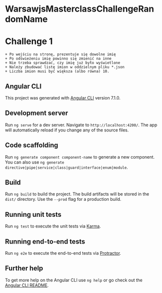 # WarsawjsMasterclassChallengeRandomName

# Challenge 1

    + Po wejściu na stronę, prezentuje się dowolne imię
    + Po odświeżeniu imię powinno się zmienić na inne
    + Nie trzeba sprawdzać, czy imię już było wyświetlone
    + Należy zbudować listę imion w oddzielnym pliku *.json
    + Liczba imion musi być większa (albo równa) 10.


## Angular CLI

This project was generated with [Angular CLI](https://github.com/angular/angular-cli) version 7.1.0.

## Development server

Run `ng serve` for a dev server. Navigate to `http://localhost:4200/`. The app will automatically reload if you change any of the source files.

## Code scaffolding

Run `ng generate component component-name` to generate a new component. You can also use `ng generate directive|pipe|service|class|guard|interface|enum|module`.

## Build

Run `ng build` to build the project. The build artifacts will be stored in the `dist/` directory. Use the `--prod` flag for a production build.

## Running unit tests

Run `ng test` to execute the unit tests via [Karma](https://karma-runner.github.io).

## Running end-to-end tests

Run `ng e2e` to execute the end-to-end tests via [Protractor](http://www.protractortest.org/).

## Further help

To get more help on the Angular CLI use `ng help` or go check out the [Angular CLI README](https://github.com/angular/angular-cli/blob/master/README.md).
